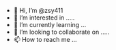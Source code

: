 - 👋 Hi, I’m @zsy411
- 👀 I’m interested in .....
- 🌱 I’m currently learning ...
- 💞️ I’m looking to collaborate on .....
- 📫 How to reach me ...

<!---
zsy411/zsy411 is a ✨ special ✨ repository because its `README.md` (this file) appears on your GitHub profile.
You can click the Preview link to take a look at your changes.
--->
